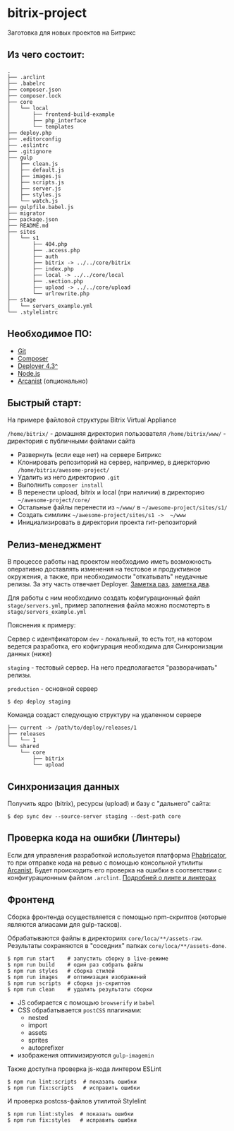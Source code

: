# bitrix-project
Заготовка для новых проектов на Битрикс

## Из чего состоит:

```
.
├── .arclint
├── .babelrc
├── composer.json
├── composer.lock
├── core
│   └── local
│       ├── frontend-build-example
│       ├── php_interface
│       └── templates
├── deploy.php
├── .editorconfig
├── .eslintrc
├── .gitignore
├── gulp
│   ├── clean.js
│   ├── default.js
│   ├── images.js
│   ├── scripts.js
│   ├── server.js
│   ├── styles.js
│   └── watch.js
├── gulpfile.babel.js
├── migrator
├── package.json
├── README.md
├── sites
│   └── s1
│       ├── 404.php
│       ├── .access.php
│       ├── auth
│       ├── bitrix -> ../../core/bitrix
│       ├── index.php
│       ├── local -> ../../core/local
│       ├── .section.php
│       ├── upload -> ../../core/upload
│       └── urlrewrite.php
├── stage
│   └── servers_example.yml
└── .stylelintrc
```

## Необходимое ПО:
- [Git](https://git-scm.com/)
- [Composer](https://getcomposer.org/)
- [Deployer 4.3^](https://deployer.org/)
- [Node.js](https://nodejs.org/en/)
- [Arcanist](https://phacility.com/phabricator/arcanist/) (опционально)

## Быстрый старт:

На примере файловой структуры Bitrix Virtual Appliance

`/home/bitrix/` - домашняя директория пользователя
`/home/bitrix/www/` - директория с публичными файлами сайта

- Развернуть (если еще нет) на сервере Битрикс
- Клонировать репозиторий на сервер, например, в диеркторию `/home/bitrix/awesome-project/`
- Удалить из него директорию `.git`
- Выполнить `composer install`
- В перенести  upload, bitrix и local (при наличии) в директорию `~/awesome-project/core/`
- Остальные файлы перенести из `~/www/` в `~/awesome-project/sites/s1/`
- Создать симлинк `~/awesome-project/sites/s1 ->  ~/www`
- Инициализировать в директории проекта гит-репозиторий

## Релиз-менеджмент

В процессе работы над проектом необходимо иметь возможность оперативно доставлять
изменения на тестовое и продуктивное окружения, а также, при необходимости "откатывать"
неудачные релизы. За эту часть отвечает Deployer.
[Заметка раз](https://www.sitepoint.com/deploying-php-applications-with-deployer/),
[заметка два](https://habrahabr.ru/post/302442/).

Для работы с ним необходимо создать кофигурационный файл `stage/servers.yml`, пример заполнения файла
можно посмотерть в `stage/servers_example.yml`

Пояснения к примеру:

Сервер с идентфикатором `dev` - локальный, то есть тот, на котором ведется разработка,
его кофигурация необходима для Синхронизации данных (ниже)

`staging` - тестовый сервер. На него предполагается "разворачивать" релизы.

`production` - основной сервер

```shell
$ dep deploy staging
```

Команда создаст следующую структуру на удаленном сервере

```
├── current -> /path/to/deploy/releases/1
├── releases
│   └── 1
└── shared
    └── core
        ├── bitrix
        └── upload
```


## Синхронизация данных

Получить ядро (bitrix), ресурсы (upload) и базу c "дальнего" сайта:

```shell
$ dep sync dev --source-server staging --dest-path core
```

## Проверка кода на ошибки (Линтеры)

Если для управления разработкой используется платформа [Phabricator](https://phacility.com/phabricator/),
то при отправке кода на ревью с помощью консольной утилиты [Arcanist](https://phacility.com/phabricator/arcanist/),
Будет происходить его проверка на ошибки  в соответствии с конфигурационным файлом `.arclint`.
[Подробней о линте и линтерах](https://secure.phabricator.com/book/phabricator/article/arcanist_lint/)

## Фронтенд

Сборка фронтенда осуществляется с помощью npm-скриптов (которые являются алиасами для gulp-тасков).

Обрабатываются файлы в директориях  `core/loca/**/assets-raw`. Результаты сохраняются в "соседних" папках `core/loca/**/assets-done`.

```shell
$ npm run start    # запустить сборку в live-режиме
$ npm run build    # один раз собрать файлы
$ npm run styles   # сборка стилей
$ npm run images   # оптимизация изображений
$ npm run scripts  # сборка js-скриптов
$ npm run clean    # удалить результаты сборки
```

- JS собирается с помощью `browserify` и `babel`
- CSS обрабатывается `postCSS` плагинами:
  - nested
  - import
  - assets
  - sprites
  - autoprefixer
- изображения оптимизируются `gulp-imagemin`

Также доступна проверка js-кода линтером ESLint

```shell
$ npm run lint:scripts  # показать ошибки
$ npm run fix:scripts   # исправить ошибки
```


И проверка postcss-файлов утилитой Stylelint

```shell
$ npm run lint:styles  # показать ошибки
$ npm run fix:styles   # исправить ошибки
```

